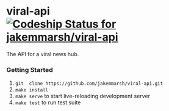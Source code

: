 # viral-api [ ![Codeship Status for jakemmarsh/viral-api](https://app.codeship.com/projects/0ad5f7b0-b74b-0134-515a-3617a86d3e20/status?branch=master)](https://app.codeship.com/projects/194500)

The API for a viral news hub.

### Getting Started

1. `git  clone https://github.com/jakemmarsh/viral-api.git`
2. `make install`
3. `make serve` to start live-reloading development server
4. `make test` to run test suite
